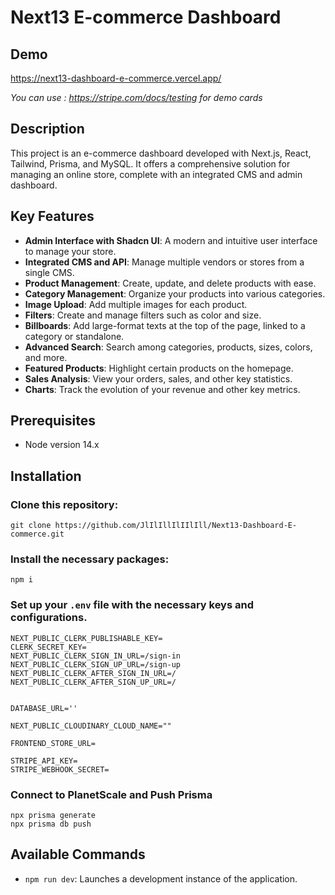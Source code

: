 # Next13 E-commerce Dashboard

## Demo

https://next13-dashboard-e-commerce.vercel.app/

_You can use : https://stripe.com/docs/testing for demo cards_

## Description

This project is an e-commerce dashboard developed with Next.js, React, Tailwind, Prisma, and MySQL. It offers a comprehensive solution for managing an online store, complete with an integrated CMS and admin dashboard.

## Key Features

- **Admin Interface with Shadcn UI**: A modern and intuitive user interface to manage your store.
- **Integrated CMS and API**: Manage multiple vendors or stores from a single CMS.
- **Product Management**: Create, update, and delete products with ease.
- **Category Management**: Organize your products into various categories.
- **Image Upload**: Add multiple images for each product.
- **Filters**: Create and manage filters such as color and size.
- **Billboards**: Add large-format texts at the top of the page, linked to a category or standalone.
- **Advanced Search**: Search among categories, products, sizes, colors, and more.
- **Featured Products**: Highlight certain products on the homepage.
- **Sales Analysis**: View your orders, sales, and other key statistics.
- **Charts**: Track the evolution of your revenue and other key metrics.

## Prerequisites

- Node version 14.x

## Installation

### Clone this repository: 
```git clone https://github.com/JlIlIllIlIIlIll/Next13-Dashboard-E-commerce.git```

### Install the necessary packages: 
```npm i```

### Set up your `.env` file with the necessary keys and configurations.

```
NEXT_PUBLIC_CLERK_PUBLISHABLE_KEY=
CLERK_SECRET_KEY=
NEXT_PUBLIC_CLERK_SIGN_IN_URL=/sign-in
NEXT_PUBLIC_CLERK_SIGN_UP_URL=/sign-up
NEXT_PUBLIC_CLERK_AFTER_SIGN_IN_URL=/
NEXT_PUBLIC_CLERK_AFTER_SIGN_UP_URL=/


DATABASE_URL=''

NEXT_PUBLIC_CLOUDINARY_CLOUD_NAME=""

FRONTEND_STORE_URL=

STRIPE_API_KEY=
STRIPE_WEBHOOK_SECRET=
```

### Connect to PlanetScale and Push Prisma
```
npx prisma generate
npx prisma db push
```
## Available Commands

- `npm run dev`: Launches a development instance of the application.
